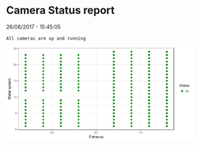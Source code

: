 Camera Status report
================
26/06/2017 - 15:45:05

    All cameras are up and running

![](camreport_files/figure-markdown_github/unnamed-chunk-2-1.png)
